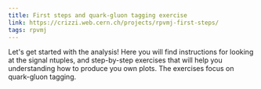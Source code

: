 ```yaml
---
title: First steps and quark-gluon tagging exercise
link: https://crizzi.web.cern.ch/projects/rpvmj-first-steps/
tags: rpvmj
---
```


Let's get started with the analysis!
Here you will find instructions for looking at the signal ntuples, and
step-by-step exercises that will help you understanding how to produce you
own plots. The exercises focus on quark-gluon tagging. 